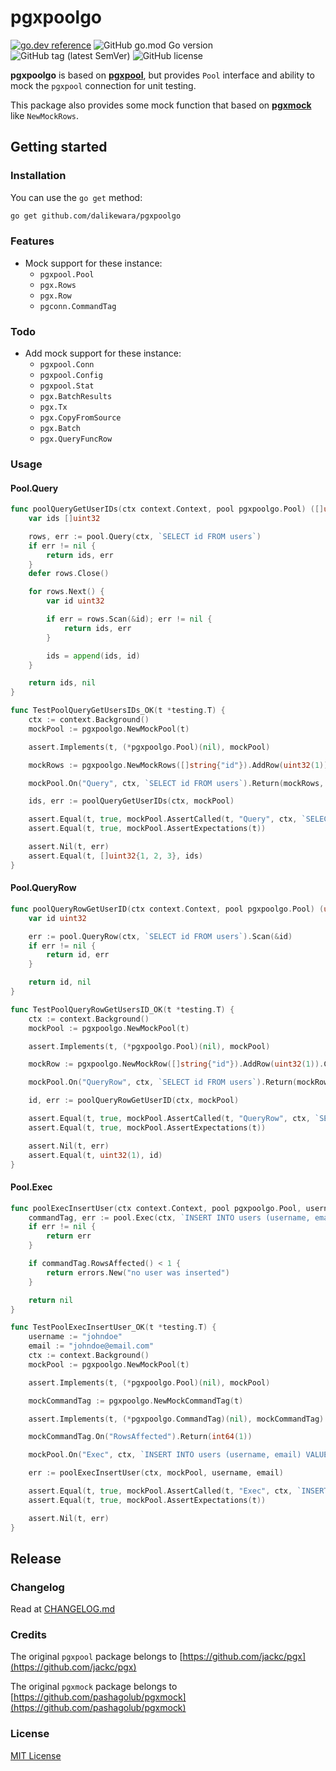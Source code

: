 # pgxpoolgo

[![go.dev reference](https://img.shields.io/badge/go.dev-reference-007d9c?logo=go&logoColor=white&style=flat-square)](https://pkg.go.dev/github.com/dalikewara/pgxpoolgo)
![GitHub go.mod Go version](https://img.shields.io/github/go-mod/go-version/dalikewara/pgxpoolgo)
![GitHub tag (latest SemVer)](https://img.shields.io/github/v/tag/dalikewara/pgxpoolgo)
![GitHub license](https://img.shields.io/github/license/dalikewara/pgxpoolgo)

**pgxpoolgo** is based on **[pgxpool](https://github.com/jackc/pgx)**, but provides `Pool` interface
and ability to mock the `pgxpool` connection for unit testing.

This package also provides some mock function that based on **[pgxmock](https://github.com/pashagolub/pgxmock)**
like `NewMockRows`.

## Getting started

### Installation

You can use the `go get` method:

```bash
go get github.com/dalikewara/pgxpoolgo
```

### Features

- Mock support for these instance:
  - `pgxpool.Pool`
  - `pgx.Rows`
  - `pgx.Row`
  - `pgconn.CommandTag`

### Todo

- Add mock support for these instance:
  - `pgxpool.Conn`
  - `pgxpool.Config`
  - `pgxpool.Stat`
  - `pgx.BatchResults`
  - `pgx.Tx`
  - `pgx.CopyFromSource`
  - `pgx.Batch`
  - `pgx.QueryFuncRow`

### Usage

#### Pool.Query

```go
func poolQueryGetUserIDs(ctx context.Context, pool pgxpoolgo.Pool) ([]uint32, error) {
	var ids []uint32

	rows, err := pool.Query(ctx, `SELECT id FROM users`)
	if err != nil {
		return ids, err
	}
	defer rows.Close()

	for rows.Next() {
		var id uint32

		if err = rows.Scan(&id); err != nil {
			return ids, err
		}

		ids = append(ids, id)
	}

	return ids, nil
}

func TestPoolQueryGetUsersIDs_OK(t *testing.T) {
	ctx := context.Background()
	mockPool := pgxpoolgo.NewMockPool(t)

	assert.Implements(t, (*pgxpoolgo.Pool)(nil), mockPool)

	mockRows := pgxpoolgo.NewMockRows([]string{"id"}).AddRow(uint32(1)).AddRow(uint32(2)).AddRow(uint32(3)).Compose()

	mockPool.On("Query", ctx, `SELECT id FROM users`).Return(mockRows, nil).Once()

	ids, err := poolQueryGetUserIDs(ctx, mockPool)

	assert.Equal(t, true, mockPool.AssertCalled(t, "Query", ctx, `SELECT id FROM users`))
	assert.Equal(t, true, mockPool.AssertExpectations(t))

	assert.Nil(t, err)
	assert.Equal(t, []uint32{1, 2, 3}, ids)
}
```

#### Pool.QueryRow

```go
func poolQueryRowGetUserID(ctx context.Context, pool pgxpoolgo.Pool) (uint32, error) {
	var id uint32

	err := pool.QueryRow(ctx, `SELECT id FROM users`).Scan(&id)
	if err != nil {
		return id, err
	}

	return id, nil
}

func TestPoolQueryRowGetUsersID_OK(t *testing.T) {
	ctx := context.Background()
	mockPool := pgxpoolgo.NewMockPool(t)

	assert.Implements(t, (*pgxpoolgo.Pool)(nil), mockPool)

	mockRow := pgxpoolgo.NewMockRow([]string{"id"}).AddRow(uint32(1)).Compose()

	mockPool.On("QueryRow", ctx, `SELECT id FROM users`).Return(mockRow, nil).Once()

	id, err := poolQueryRowGetUserID(ctx, mockPool)

	assert.Equal(t, true, mockPool.AssertCalled(t, "QueryRow", ctx, `SELECT id FROM users`))
	assert.Equal(t, true, mockPool.AssertExpectations(t))

	assert.Nil(t, err)
	assert.Equal(t, uint32(1), id)
}
```

#### Pool.Exec

```go
func poolExecInsertUser(ctx context.Context, pool pgxpoolgo.Pool, username, email string) error {
	commandTag, err := pool.Exec(ctx, `INSERT INTO users (username, email) VALUES ($1, $2)`, username, email)
	if err != nil {
		return err
	}

	if commandTag.RowsAffected() < 1 {
		return errors.New("no user was inserted")
	}

	return nil
}

func TestPoolExecInsertUser_OK(t *testing.T) {
	username := "johndoe"
	email := "johndoe@email.com"
	ctx := context.Background()
	mockPool := pgxpoolgo.NewMockPool(t)

	assert.Implements(t, (*pgxpoolgo.Pool)(nil), mockPool)

	mockCommandTag := pgxpoolgo.NewMockCommandTag(t)

	assert.Implements(t, (*pgxpoolgo.CommandTag)(nil), mockCommandTag)

	mockCommandTag.On("RowsAffected").Return(int64(1))

	mockPool.On("Exec", ctx, `INSERT INTO users (username, email) VALUES ($1, $2)`, username, email).Return(mockCommandTag, nil).Once()

	err := poolExecInsertUser(ctx, mockPool, username, email)

	assert.Equal(t, true, mockPool.AssertCalled(t, "Exec", ctx, `INSERT INTO users (username, email) VALUES ($1, $2)`, username, email))
	assert.Equal(t, true, mockPool.AssertExpectations(t))

	assert.Nil(t, err)
}
```

## Release

### Changelog

Read at [CHANGELOG.md](https://github.com/dalikewara/pgxpoolgo/blob/master/CHANGELOG.md)

### Credits

The original `pgxpool` package belongs to [https://github.com/jackc/pgx](https://github.com/jackc/pgx)

The original `pgxmock` package belongs to [https://github.com/pashagolub/pgxmock](https://github.com/pashagolub/pgxmock)

### License

[MIT License](https://github.com/dalikewara/pgxpoolgo/blob/master/LICENSE)
